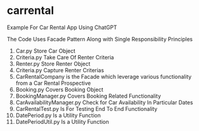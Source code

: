 # carrental
Example For Car Rental App Using ChatGPT

The Code Uses Facade Pattern Along with Single Responsibility Principles

<ol>
<li>Car.py Store Car Object</li>
<li>Criteria.py Take Care Of Renter Criteria</li>
<li>Renter.py Store Renter Object</li>
<li>Criteria.py Capture Renter Criterias</li>
<li>CarRentalCompany is the Facade which leverage various functionality from a Car Rental Prospective</li>
<li>Booking.py Covers Booking Object</li>
<li>BookingManager.py Covers Booking Related Functionality</li>
<li>CarAvailabilityManager.py Check for Car Availability In Particular Dates</li>
<li>CarRentalTest.py Is For Testing End To End Functionality</li>
<li>DatePeriod.py Is a Utility Function</li>
<li>DatePeriodUtil.py Is a Utility Function</li>
</ol>